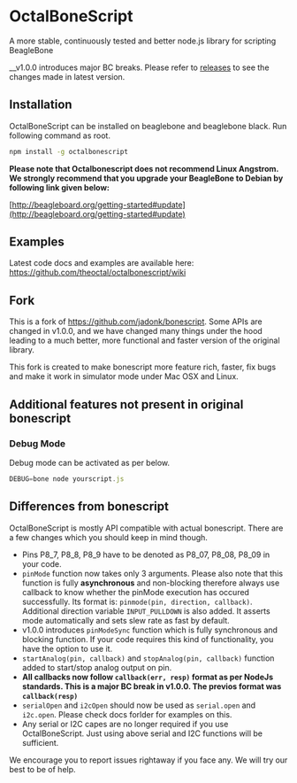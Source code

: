 OctalBoneScript
===============
A more stable, continuously tested and better node.js library for scripting BeagleBone

__v1.0.0 introduces major BC breaks. Please refer to [releases](https://github.com/theoctal/octalbonescript/releases) to see the changes made in latest version.

Installation
------------
OctalBoneScript can be installed on beaglebone and beaglebone black. Run following command as root.

````sh
npm install -g octalbonescript
````

__Please note that Octalbonescript does not recommend Linux Angstrom. We strongly recommend that you upgrade your BeagleBone to Debian by following link given below:__

[http://beagleboard.org/getting-started#update](http://beagleboard.org/getting-started#update)

Examples
--------
Latest code docs and examples are available here: https://github.com/theoctal/octalbonescript/wiki

Fork
----
This is a fork of https://github.com/jadonk/bonescript. Some APIs are changed in v1.0.0, and we have changed many things under the hood leading to a much better, more functional and faster version of the original library. 

This fork is created to make bonescript more feature rich, faster, fix bugs and make it work in 
simulator mode under Mac OSX and Linux.

Additional features not present in original bonescript
------------------------------------------------------

### Debug Mode
Debug mode can be activated as per below.

```JavaScript
DEBUG=bone node yourscript.js
```

Differences from bonescript
-------------------------
OctalBoneScript is mostly API compatible with actual bonescript. There are a few changes which you should keep in mind though.

* Pins P8_7, P8_8, P8_9 have to be denoted as P8_07, P8_08, P8_09 in your code.
* ```pinMode``` function now takes only 3 arguments. Please also note that this function is fully __asynchronous__ and non-blocking therefore always use callback to know whether the pinMode execution has occured successfully. Its format is: ```pinmode(pin, direction, callback)```. Additional direction variable ```INPUT_PULLDOWN``` is also added. It asserts mode automatically and sets slew rate as fast by default.
* v1.0.0 introduces ```pinModeSync``` function which is fully synchronous and blocking function. If your code requires this kind of functionality, you have the option to use it.
* ```startAnalog(pin, callback)``` and ```stopAnalog(pin, callback)``` function added to start/stop analog output on pin.
* __All callbacks now follow ```callback(err, resp)``` format as per NodeJs standards. This is a major BC break in v1.0.0. The previos format was ```callback(resp)```__
* ```serialOpen``` and ```i2cOpen``` should now be used as ```serial.open``` and ```i2c.open```. Please check docs forlder for examples on this.
* Any serial or I2C capes are no longer required if you use OctalBoneScript. Just using above serial and I2C functions will be sufficient.


We encourage you to report issues rightaway if you face any. We will try our best to be of help.
